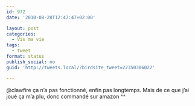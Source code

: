 ```yaml
---
id: 972
date: '2010-08-28T12:47:47+02:00'

layout: post
categories:
  - Vis ma vie
tags:
  - tweet
format: status
publish_social: no
guid: 'http://tweets.local/?birdsite_tweet=22350306022'

---
```


@clawfire ça n’a pas fonctionné, enfin pas longtemps. Mais de ce que j’ai joué ça m’a plu, donc commandé sur amazon ^^